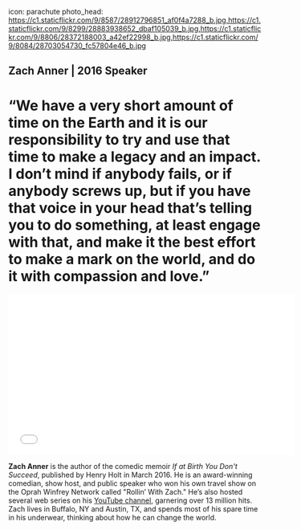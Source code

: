 icon: parachute
photo_head: https://c1.staticflickr.com/9/8587/28912796851_af0f4a7288_b.jpg,https://c1.staticflickr.com/9/8299/28883938652_dbaf105039_b.jpg,https://c1.staticflickr.com/9/8806/28372188003_a42ef22998_b.jpg,https://c1.staticflickr.com/9/8084/28703054730_fc57804e46_b.jpg

## Zach Anner | 2016 Speaker

# “We have a very short amount of time on the Earth and it is our responsibility to try and use that time to make a legacy and an impact. I don’t mind if anybody fails, or if anybody screws up, but if you have that voice in your head that’s telling you to do something, at least engage with that, and make it the best effort to make a mark on the world, and do it with compassion and love.”

<div class="zig-zags_blue"></div>

<iframe src="//player.vimeo.com/video/183042075?byline=0&amp;portrait=0&amp;color=adbf27" width="570" height="321" frameborder="0" webkitallowfullscreen mozallowfullscreen allowfullscreen></iframe>

<div class="line-canvas"></div>

**Zach Anner** is the author of the comedic memoir *If at Birth You Don't Succeed*, published by Henry Holt in March 2016. He is an award-winning comedian, show host, and public speaker who won his own travel show on the Oprah Winfrey Network called "Rollin’ With Zach." He’s also hosted several web series on his [YouTube channel](https://www.youtube.com/channel/UCPTVYxUoYWhNa8J7GzIGnyQ), garnering over 13 million hits. Zach lives in Buffalo, NY and Austin, TX, and spends most of his spare time in his underwear, thinking about how he can change the world.
